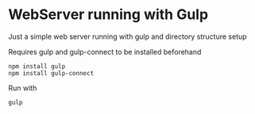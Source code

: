 # WebServer running with Gulp

Just a simple web server running with gulp and directory structure setup

Requires gulp and gulp-connect to be installed beforehand
```
npm install gulp
npm install gulp-connect
```

Run with
```js 
gulp 
```
